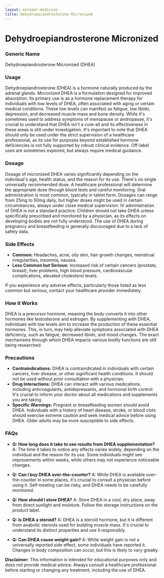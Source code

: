 ```yaml
---
layout: minimal-medicine
title: Dehydroepiandrosterone Micronized
---
```


# Dehydroepiandrosterone Micronized
### Generic Name
Dehydroepiandrosterone Micronized (DHEA)

### Usage
Dehydroepiandrosterone (DHEA) is a hormone naturally produced by the adrenal glands.  Micronized DHEA is a formulation designed for improved absorption. Its primary use is as a hormone replacement therapy for individuals with low levels of DHEA, often associated with aging or certain medical conditions.  These low levels can manifest as fatigue, low libido, depression, and decreased muscle mass and bone density.  While it's sometimes used to address symptoms of menopause or andropause, it's crucial to understand that DHEA isn't a cure-all and its effectiveness in these areas is still under investigation.  It's important to note that DHEA should only be used under the strict supervision of a healthcare professional, as its use for purposes beyond established hormone deficiencies is not fully supported by robust clinical evidence.  Off-label uses are sometimes explored, but always require medical guidance.

### Dosage
Dosage of micronized DHEA varies significantly depending on the individual's age, health status, and the reason for its use.  There's no single universally recommended dose. A healthcare professional will determine the appropriate dose through blood tests and careful monitoring.  Oral administration is most common, typically in tablet form. Dosages can range from 25mg to 50mg daily, but higher doses might be used in certain circumstances, always under close medical supervision. IV administration of DHEA is not a standard practice.  Children should not take DHEA unless specifically prescribed and monitored by a physician, as its effects on developing bodies are not fully understood.  The use of DHEA during pregnancy and breastfeeding is generally discouraged due to a lack of safety data.

### Side Effects
* **Common:**  Headaches, acne, oily skin, hair growth changes, menstrual irregularities, insomnia, nausea.
* **Less Common but Serious:**  Increased risk of certain cancers (prostate, breast), liver problems, high blood pressure, cardiovascular complications, elevated cholesterol levels.  

If you experience any adverse effects, particularly those listed as less common but serious, contact your healthcare provider immediately.


### How it Works
DHEA is a precursor hormone, meaning the body converts it into other hormones like testosterone and estrogen.  By supplementing with DHEA, individuals with low levels aim to increase the production of these essential hormones. This, in turn, may help alleviate symptoms associated with DHEA deficiency, such as fatigue, decreased libido, and mood changes. The exact mechanisms through which DHEA impacts various bodily functions are still being researched.

### Precautions
* **Contraindications:** DHEA is contraindicated in individuals with certain cancers, liver disease, or other significant health conditions. It should not be used without prior consultation with a physician.
* **Drug Interactions:** DHEA can interact with various medications, including anticoagulants, antidepressants, and hormonal birth control. It's crucial to inform your doctor about all medications and supplements you are taking.
* **Specific Warnings:**  Pregnant or breastfeeding women should avoid DHEA.  Individuals with a history of heart disease, stroke, or blood clots should exercise extreme caution and seek medical advice before using DHEA. Older adults may be more susceptible to side effects.

### FAQs

* **Q: How long does it take to see results from DHEA supplementation?**  A: The time it takes to notice any effects varies widely, depending on the individual and the reason for its use. Some individuals might see improvements within weeks, while others may not experience noticeable changes.

* **Q: Can I buy DHEA over-the-counter?** A: While DHEA is available over-the-counter in some places, it's crucial to consult a physician before using it.  Self-treating can be risky, and DHEA needs to be carefully monitored.

* **Q: How should I store DHEA?** A: Store DHEA in a cool, dry place, away from direct sunlight and moisture.  Follow the storage instructions on the product label.

* **Q: Is DHEA a steroid?** A: DHEA is a steroid hormone, but it is different from anabolic steroids used for building muscle mass.  It's crucial to understand its distinct properties and use it responsibly.

* **Q: Can DHEA cause weight gain?** A: While weight gain is not a universally reported side effect, some individuals have reported it.  Changes in body composition can occur, but this is likely to vary greatly.

**Disclaimer:** This information is intended for educational purposes only and does not provide medical advice.  Always consult a healthcare professional before starting or changing any treatment, including the use of DHEA.
